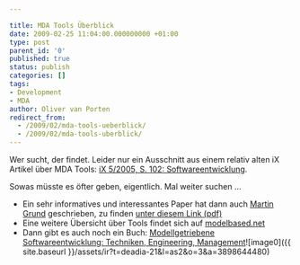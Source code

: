 ```yaml
---

title: MDA Tools Überblick
date: 2009-02-25 11:04:00.000000000 +01:00
type: post
parent_id: '0'
published: true
status: publish
categories: []
tags:
- Development
- MDA
author: Oliver van Porten
redirect_from:
  - /2009/02/mda-tools-ueberblick/
  - /2009/02/mda-tools-uberblick/
---
```

Wer sucht, der findet. Leider nur ein Ausschnitt aus einem relativ alten iX Artikel über MDA Tools: [iX 5/2005, S. 102: Softwareentwicklung](http://www.heise.de/ix/artikel/2005/05/102/).

Sowas müsste es öfter geben, eigentlich. Mal weiter suchen ...

*   Ein sehr informatives und interessantes Paper hat dann auch [Martin Grund](http://www.grundprinzip.de) geschrieben, zu finden [unter diesem Link (pdf)](http://www.grundprinzip.de/files/MDA_Tools-Martin_Grund.pdf)
*   Eine weitere Übersicht über Tools findet sich auf [modelbased.net](http://www.modelbased.net/mda_tools.html)
*   Dann gibt es auch noch ein Buch: [Modellgetriebene Softwareentwicklung: Techniken, Engineering, Management](http://www.amazon.de/gp/product/3898644480?ie=UTF8&tag=deadia-21&linkCode=as2&camp=1638&creative=19454&creativeASIN=3898644480)![image0]({{ site.baseurl }}/assets/ir?t=deadia-21&l=as2&o=3&a=3898644480)
